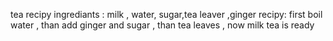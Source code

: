 tea recipy 
ingrediants :
milk , water, sugar,tea leaver ,ginger
recipy:
first boil water , than add ginger and sugar , than tea leaves , now milk 
tea is ready